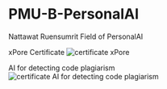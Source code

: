 # PMU-B-PersonalAI
Nattawat Ruensumrit  Field of PersonalAI 




xPore Certificate
![certificate xPore](https://github.com/user-attachments/assets/d6defa31-bb9f-4019-b257-99032943f8f8)

AI for detecting code plagiarism
![certificate AI for detecting code plagiarism](https://github.com/user-attachments/assets/b2f6f828-6aa2-433f-8690-79aa80fd008a)
